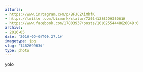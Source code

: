```yaml
---
alturls:
- https://www.instagram.com/p/BFJCZAiMhfK
- https://twitter.com/bismark/status/729241258359586816
- https://www.facebook.com/17803937/posts/10102554448826049:0
archive:
- 2016-05
date: '2016-05-08T09:27:16'
imagetype: jpg
slug: '1462699636'
type: photo
---
```


yolo

